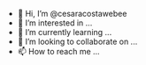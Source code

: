 - 👋 Hi, I’m @cesaracostawebee
- 👀 I’m interested in ...
- 🌱 I’m currently learning ...
- 💞️ I’m looking to collaborate on ...
- 📫 How to reach me ...

<!---
cesaracostawebee/cesaracostawebee is a ✨ special ✨ repository because its `README.md` (this file) appears on your GitHub profile.
You can click the Preview link to take a look at your changes.
--->
